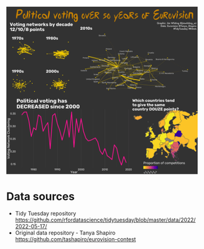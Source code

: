 ![Eurovision Political Voting](./figs/eurovision_figure_combined_stamped.png?raw=true "Eurovision Political Voting")

# Data sources
 * Tidy Tuesday repository https://github.com/rfordatascience/tidytuesday/blob/master/data/2022/2022-05-17/
 * Original data repository - Tanya Shapiro https://github.com/tashapiro/eurovision-contest
